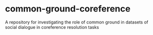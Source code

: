 # common-ground-coreference
A repository for investigating the role of common ground in datasets of social dialogue in coreference resolution tasks 
